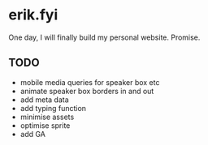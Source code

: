 # erik.fyi
One day, I will finally build my personal website. Promise.

## TODO
- mobile media queries for speaker box etc
- animate speaker box borders in and out
- add meta data
- add typing function
- minimise assets
- optimise sprite
- add GA
